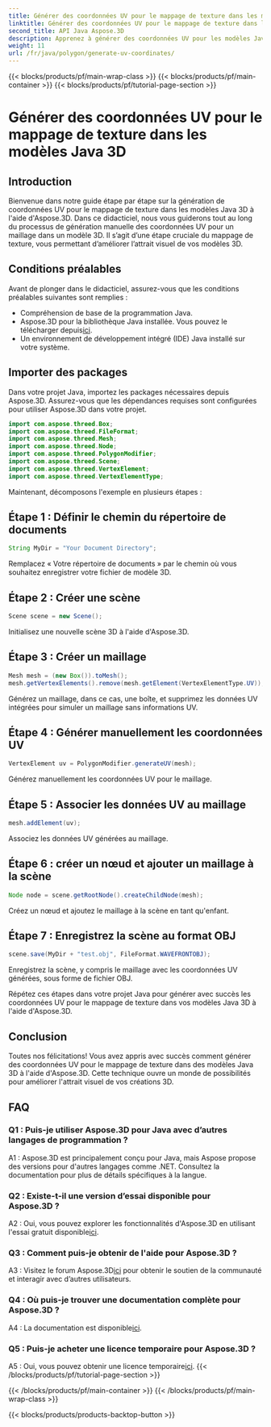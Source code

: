```yaml
---
title: Générer des coordonnées UV pour le mappage de texture dans les modèles Java 3D
linktitle: Générer des coordonnées UV pour le mappage de texture dans les modèles Java 3D
second_title: API Java Aspose.3D
description: Apprenez à générer des coordonnées UV pour les modèles Java 3D à l'aide d'Aspose.3D. Améliorez le mappage de texture dans vos projets avec ce guide étape par étape.
weight: 11
url: /fr/java/polygon/generate-uv-coordinates/
---
```


{{< blocks/products/pf/main-wrap-class >}}
{{< blocks/products/pf/main-container >}}
{{< blocks/products/pf/tutorial-page-section >}}

# Générer des coordonnées UV pour le mappage de texture dans les modèles Java 3D

## Introduction

Bienvenue dans notre guide étape par étape sur la génération de coordonnées UV pour le mappage de texture dans les modèles Java 3D à l'aide d'Aspose.3D. Dans ce didacticiel, nous vous guiderons tout au long du processus de génération manuelle des coordonnées UV pour un maillage dans un modèle 3D. Il s’agit d’une étape cruciale du mappage de texture, vous permettant d’améliorer l’attrait visuel de vos modèles 3D.

## Conditions préalables

Avant de plonger dans le didacticiel, assurez-vous que les conditions préalables suivantes sont remplies :

- Compréhension de base de la programmation Java.
-  Aspose.3D pour la bibliothèque Java installée. Vous pouvez le télécharger depuis[ici](https://releases.aspose.com/3d/java/).
- Un environnement de développement intégré (IDE) Java installé sur votre système.

## Importer des packages

Dans votre projet Java, importez les packages nécessaires depuis Aspose.3D. Assurez-vous que les dépendances requises sont configurées pour utiliser Aspose.3D dans votre projet.

```java
import com.aspose.threed.Box;
import com.aspose.threed.FileFormat;
import com.aspose.threed.Mesh;
import com.aspose.threed.Node;
import com.aspose.threed.PolygonModifier;
import com.aspose.threed.Scene;
import com.aspose.threed.VertexElement;
import com.aspose.threed.VertexElementType;
```

Maintenant, décomposons l'exemple en plusieurs étapes :

## Étape 1 : Définir le chemin du répertoire de documents

```java
String MyDir = "Your Document Directory";
```

Remplacez « Votre répertoire de documents » par le chemin où vous souhaitez enregistrer votre fichier de modèle 3D.

## Étape 2 : Créer une scène

```java
Scene scene = new Scene();
```

Initialisez une nouvelle scène 3D à l'aide d'Aspose.3D.

## Étape 3 : Créer un maillage

```java
Mesh mesh = (new Box()).toMesh();
mesh.getVertexElements().remove(mesh.getElement(VertexElementType.UV));
```

Générez un maillage, dans ce cas, une boîte, et supprimez les données UV intégrées pour simuler un maillage sans informations UV.

## Étape 4 : Générer manuellement les coordonnées UV

```java
VertexElement uv = PolygonModifier.generateUV(mesh);
```

Générez manuellement les coordonnées UV pour le maillage.

## Étape 5 : Associer les données UV au maillage

```java
mesh.addElement(uv);
```

Associez les données UV générées au maillage.

## Étape 6 : créer un nœud et ajouter un maillage à la scène

```java
Node node = scene.getRootNode().createChildNode(mesh);
```

Créez un nœud et ajoutez le maillage à la scène en tant qu'enfant.

## Étape 7 : Enregistrez la scène au format OBJ

```java
scene.save(MyDir + "test.obj", FileFormat.WAVEFRONTOBJ);
```

Enregistrez la scène, y compris le maillage avec les coordonnées UV générées, sous forme de fichier OBJ.

Répétez ces étapes dans votre projet Java pour générer avec succès les coordonnées UV pour le mappage de texture dans vos modèles Java 3D à l'aide d'Aspose.3D.

## Conclusion

Toutes nos félicitations! Vous avez appris avec succès comment générer des coordonnées UV pour le mappage de texture dans des modèles Java 3D à l'aide d'Aspose.3D. Cette technique ouvre un monde de possibilités pour améliorer l'attrait visuel de vos créations 3D.

## FAQ

### Q1 : Puis-je utiliser Aspose.3D pour Java avec d’autres langages de programmation ?

A1 : Aspose.3D est principalement conçu pour Java, mais Aspose propose des versions pour d'autres langages comme .NET. Consultez la documentation pour plus de détails spécifiques à la langue.

### Q2 : Existe-t-il une version d’essai disponible pour Aspose.3D ?

 A2 : Oui, vous pouvez explorer les fonctionnalités d'Aspose.3D en utilisant l'essai gratuit disponible[ici](https://releases.aspose.com/).

### Q3 : Comment puis-je obtenir de l'aide pour Aspose.3D ?

 A3 : Visitez le forum Aspose.3D[ici](https://forum.aspose.com/c/3d/18) pour obtenir le soutien de la communauté et interagir avec d’autres utilisateurs.

### Q4 : Où puis-je trouver une documentation complète pour Aspose.3D ?

 A4 : La documentation est disponible[ici](https://reference.aspose.com/3d/java/).

### Q5 : Puis-je acheter une licence temporaire pour Aspose.3D ?

 A5 : Oui, vous pouvez obtenir une licence temporaire[ici](https://purchase.aspose.com/temporary-license/).
{{< /blocks/products/pf/tutorial-page-section >}}

{{< /blocks/products/pf/main-container >}}
{{< /blocks/products/pf/main-wrap-class >}}

{{< blocks/products/products-backtop-button >}}
